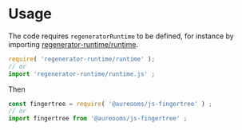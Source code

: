 # Usage

The code requires `regeneratorRuntime` to be defined, for instance by importing
[regenerator-runtime/runtime](https://www.npmjs.com/package/regenerator-runtime).
```js
require( 'regenerator-runtime/runtime' );
// or
import 'regenerator-runtime/runtime.js' ;
```

Then
```js
const fingertree = require( '@aureooms/js-fingertree' ) ;
// or
import fingertree from '@aureooms/js-fingertree' ;
```
